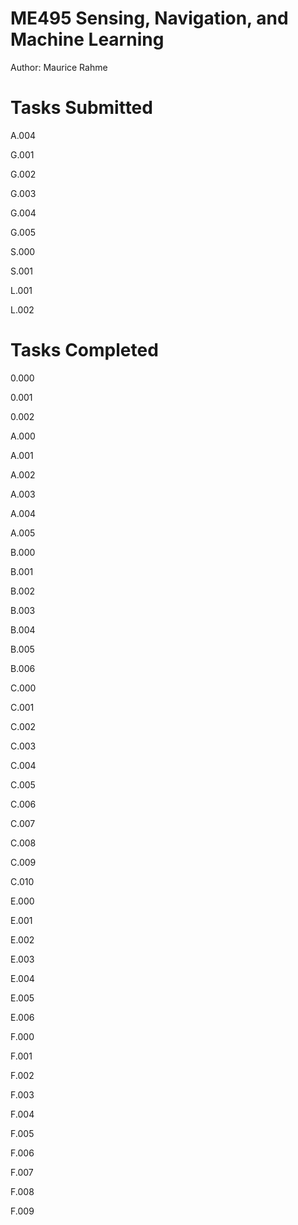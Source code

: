 # ME495 Sensing, Navigation, and Machine Learning
Author: Maurice Rahme

# Tasks Submitted
<!-- TODO: general cleanup of rigid2d.cpp/hpp and diff_drive.cpp/hpp (constructor calls) -->
<!-- TODO: cleanup namespace -->

A.004

G.001

G.002

G.003

G.004

G.005

S.000

S.001

L.001

L.002

# Tasks Completed

0.000

0.001

0.002

A.000

A.001

A.002

A.003

A.004

A.005

B.000

B.001

B.002

B.003

B.004

B.005

B.006

C.000

C.001

C.002

C.003

C.004

C.005

C.006

C.007

C.008

C.009

C.010

E.000

E.001

E.002

E.003

E.004

E.005

E.006

F.000

F.001

F.002

F.003

F.004

F.005

F.006

F.007

F.008

F.009
